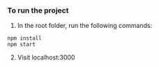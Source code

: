 ### To run the project

1. In the root folder, run the following commands:

```
npm install
npm start
```

2. Visit localhost:3000
